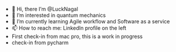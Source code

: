 - 👋 Hi, there I’m @LuckNagal
- 👀 I’m interested in quantum mechanics
- 🌱 I’m currently learning Agile workflow and Software as a service
- 📫 How to reach me: LinkedIn profile on the left
- First check-in from mac pro, this is a work in progress
- check-in from pycharm
<!---
LuckNagal/LuckNagal is a ✨ special ✨ repository because its `README.md` (this file) appears on your GitHub profile.
You can click the Preview link to take a look at your changes.
--->
